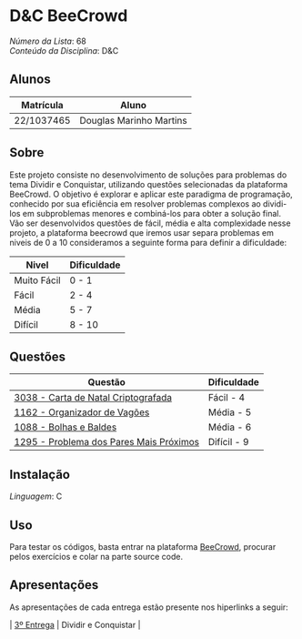 # D&C BeeCrowd

*Número da Lista*: 68<br>
*Conteúdo da Disciplina*: D&C<br>

## Alunos
|Matrícula | Aluno |
| -- | -- |
| 22/1037465  |  Douglas Marinho Martins |

## Sobre 
Este projeto consiste no desenvolvimento de soluções para problemas do tema Dividir e Conquistar, utilizando questões selecionadas da plataforma BeeCrowd. O objetivo é explorar e aplicar este paradigma de programação, conhecido por sua eficiência em resolver problemas complexos ao dividi-los em subproblemas menores e combiná-los para obter a solução final. Vão ser desenvolvidos questões de fácil, média e alta complexidade nesse projeto, a plataforma beecrowd que iremos usar separa problemas em niveis de 0 a 10 consideramos a seguinte forma para definir a dificuldade:

| Nivel | Dificuldade |
| -- | -- |
| Muito Fácil | 0 - 1 |
| Fácil | 2 - 4 |
| Média | 5 - 7 |
| Difícil |  8 - 10 |

## Questões 

|Questão | Dificuldade |
| -- | -- |
| [3038 - Carta de Natal Criptografada](https://judge.beecrowd.com/pt/problems/view/3038) |  Fácil - 4 |
| [1162 - Organizador de Vagões](https://judge.beecrowd.com/pt/problems/view/1162) |  Média - 5 |
| [1088 - Bolhas e Baldes](https://judge.beecrowd.com/pt/problems/view/1088) |  Média - 6 |
| [1295 - Problema dos Pares Mais Próximos](https://judge.beecrowd.com/pt/problems/view/1295) |  Difícil - 9 |


## Instalação 
*Linguagem*: C <br>

## Uso 
Para testar os códigos, basta entrar na plataforma [BeeCrowd](https://judge.beecrowd.com), procurar pelos exercícios e colar na parte source code.

## Apresentações

As apresentações de cada entrega estão presente nos hiperlinks a seguir:

| [3º Entrega](x) | Dividir e Conquistar |
